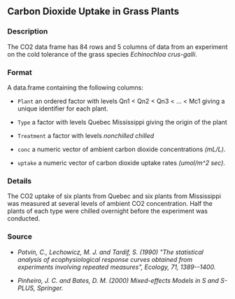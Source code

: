 ## Carbon Dioxide Uptake in Grass Plants

### Description

The CO2 data frame has 84 rows and 5 columns of data from an experiment on the cold tolerance of the grass species *Echinochloa crus-galli*.

### Format

A data.frame containing the following columns:

-   `Plant` an ordered factor with levels Qn1 \< Qn2 \< Qn3 \< ... \< Mc1 giving a unique identifier for each plant.

-   `Type` a factor with levels Quebec Mississippi giving the origin of the plant

-   `Treatment` a factor with levels *nonchilled* *chilled*

-   `conc` a numeric vector of ambient carbon dioxide concentrations *(mL/L)*.

-   `uptake` a numeric vector of carbon dioxide uptake rates *(umol/m\^2 sec)*.

### Details

The CO2 uptake of six plants from Quebec and six plants from Mississippi was measured at several levels of ambient CO2 concentration. Half the plants of each type were chilled overnight before the experiment was conducted.

### Source

-   *Potvin, C., Lechowicz, M. J. and Tardif, S. (1990) "The statistical analysis of ecophysiological response curves obtained from experiments involving repeated measures", Ecology, 71, 1389--1400.*

-   *Pinheiro, J. C. and Bates, D. M. (2000) Mixed-effects Models in S and S-PLUS, Springer.*

